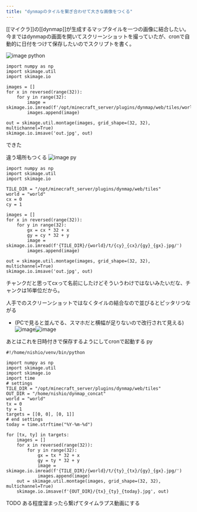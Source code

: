 ```yaml
---
title: "dynmapのタイルを繋ぎ合わせて大きな画像をつくる"
---
```


[[マイクラ]]の[[dynmap]]が生成するマップタイルを一つの画像に結合したい。
今まではdynmapの画面を開いてスクリーンショットを撮っていたが、cronで自動的に日付をつけて保存したいのでスクリプトを書く。

![image](https://gyazo.com/9a4bbeaf9294c91a928f480b5fc64753/thumb/1000)
python

```
import numpy as np
import skimage.util
import skimage.io

images = []
for x in reversed(range(32)):
    for y in range(32):
        image = skimage.io.imread(f'/opt/minecraft_server/plugins/dynmap/web/tiles/world/t/0_0/{y}_{x}.jpg/')
        images.append(image)

out = skimage.util.montage(images, grid_shape=(32, 32), multichannel=True)
skimage.io.imsave('out.jpg', out)
```

できた

違う場所もつくる
![image](https://gyazo.com/996417bb9053e75bc9aa86cbddb9719c/thumb/1000)
py

```
import numpy as np
import skimage.util
import skimage.io

TILE_DIR = "/opt/minecraft_server/plugins/dynmap/web/tiles"
world = "world"
cx = 0
cy = 1

images = []
for x in reversed(range(32)):
    for y in range(32):
        gx = cx * 32 + x
        gy = cy * 32 + y
        image = skimage.io.imread(f'{TILE_DIR}/{world}/t/{cy}_{cx}/{gy}_{gx}.jpg/')
        images.append(image)

out = skimage.util.montage(images, grid_shape=(32, 32), multichannel=True)
skimage.io.imsave('out.jpg', out)
```

チャンクだと思ってcxって名前にしたけどそういうわけではないみたいだな、チャンクは16単位だから。

人手でのスクリーンショットではなくタイルの結合なので並びるとピッタリつながる
- (PCで見ると並んでる、スマホだと横幅が足りないので改行されて見える)
![image](https://gyazo.com/9a4bbeaf9294c91a928f480b5fc64753/thumb/1000)![image](https://gyazo.com/996417bb9053e75bc9aa86cbddb9719c/thumb/1000)

あとはこれを日時付きで保存するようにしてcronで起動する
py

```
#!/home/nishio/venv/bin/python

import numpy as np
import skimage.util
import skimage.io
import time
# settings
TILE_DIR = "/opt/minecraft_server/plugins/dynmap/web/tiles"
OUT_DIR = "/home/nishio/dynmap_concat"
world = "world"
tx = 0
ty = 1
targets = [[0, 0], [0, 1]]
# end settings
today = time.strftime("%Y-%m-%d")

for [tx, ty] in targets:
    images = []
    for x in reversed(range(32)):
        for y in range(32):
            gx = tx * 32 + x
            gy = ty * 32 + y
            image = skimage.io.imread(f'{TILE_DIR}/{world}/t/{ty}_{tx}/{gy}_{gx}.jpg/')
            images.append(image)
    out = skimage.util.montage(images, grid_shape=(32, 32), multichannel=True)
    skimage.io.imsave(f'{OUT_DIR}/{tx}_{ty}_{today}.jpg', out)
```


TODO ある程度溜まったら繋げてタイムラプス動画にする
